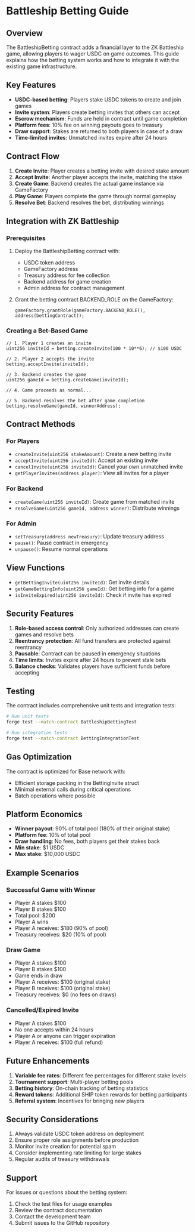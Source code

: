 # Battleship Betting Guide

## Overview

The BattleshipBetting contract adds a financial layer to the ZK Battleship game, allowing players to wager USDC on game outcomes. This guide explains how the betting system works and how to integrate it with the existing game infrastructure.

## Key Features

- **USDC-based betting**: Players stake USDC tokens to create and join games
- **Invite system**: Players create betting invites that others can accept
- **Escrow mechanism**: Funds are held in contract until game completion
- **Platform fees**: 10% fee on winning payouts goes to treasury
- **Draw support**: Stakes are returned to both players in case of a draw
- **Time-limited invites**: Unmatched invites expire after 24 hours

## Contract Flow

1. **Create Invite**: Player creates a betting invite with desired stake amount
2. **Accept Invite**: Another player accepts the invite, matching the stake
3. **Create Game**: Backend creates the actual game instance via GameFactory
4. **Play Game**: Players complete the game through normal gameplay
5. **Resolve Bet**: Backend resolves the bet, distributing winnings

## Integration with ZK Battleship

### Prerequisites

1. Deploy the BattleshipBetting contract with:
   - USDC token address
   - GameFactory address
   - Treasury address for fee collection
   - Backend address for game creation
   - Admin address for contract management

2. Grant the betting contract BACKEND_ROLE on the GameFactory:
   ```solidity
   gameFactory.grantRole(gameFactory.BACKEND_ROLE(), address(bettingContract));
   ```

### Creating a Bet-Based Game

```solidity
// 1. Player 1 creates an invite
uint256 inviteId = betting.createInvite(100 * 10**6); // $100 USDC

// 2. Player 2 accepts the invite
betting.acceptInvite(inviteId);

// 3. Backend creates the game
uint256 gameId = betting.createGame(inviteId);

// 4. Game proceeds as normal...

// 5. Backend resolves the bet after game completion
betting.resolveGame(gameId, winnerAddress);
```

## Contract Methods

### For Players

- `createInvite(uint256 stakeAmount)`: Create a new betting invite
- `acceptInvite(uint256 inviteId)`: Accept an existing invite
- `cancelInvite(uint256 inviteId)`: Cancel your own unmatched invite
- `getPlayerInvites(address player)`: View all invites for a player

### For Backend

- `createGame(uint256 inviteId)`: Create game from matched invite
- `resolveGame(uint256 gameId, address winner)`: Distribute winnings

### For Admin

- `setTreasury(address newTreasury)`: Update treasury address
- `pause()`: Pause contract in emergency
- `unpause()`: Resume normal operations

## View Functions

- `getBettingInvite(uint256 inviteId)`: Get invite details
- `getGameBettingInfo(uint256 gameId)`: Get betting info for a game
- `isInviteExpired(uint256 inviteId)`: Check if invite has expired

## Security Features

1. **Role-based access control**: Only authorized addresses can create games and resolve bets
2. **Reentrancy protection**: All fund transfers are protected against reentrancy
3. **Pausable**: Contract can be paused in emergency situations
4. **Time limits**: Invites expire after 24 hours to prevent stale bets
5. **Balance checks**: Validates players have sufficient funds before accepting

## Testing

The contract includes comprehensive unit tests and integration tests:

```bash
# Run unit tests
forge test --match-contract BattleshipBettingTest

# Run integration tests
forge test --match-contract BettingIntegrationTest
```

## Gas Optimization

The contract is optimized for Base network with:
- Efficient storage packing in the BettingInvite struct
- Minimal external calls during critical operations
- Batch operations where possible

## Platform Economics

- **Winner payout**: 90% of total pool (180% of their original stake)
- **Platform fee**: 10% of total pool
- **Draw handling**: No fees, both players get their stakes back
- **Min stake**: $1 USDC
- **Max stake**: $10,000 USDC

## Example Scenarios

### Successful Game with Winner
- Player A stakes $100
- Player B stakes $100
- Total pool: $200
- Player A wins
- Player A receives: $180 (90% of pool)
- Treasury receives: $20 (10% of pool)

### Draw Game
- Player A stakes $100
- Player B stakes $100
- Game ends in draw
- Player A receives: $100 (original stake)
- Player B receives: $100 (original stake)
- Treasury receives: $0 (no fees on draws)

### Cancelled/Expired Invite
- Player A stakes $100
- No one accepts within 24 hours
- Player A or anyone can trigger expiration
- Player A receives: $100 (full refund)

## Future Enhancements

1. **Variable fee rates**: Different fee percentages for different stake levels
2. **Tournament support**: Multi-player betting pools
3. **Betting history**: On-chain tracking of betting statistics
4. **Reward tokens**: Additional SHIP token rewards for betting participants
5. **Referral system**: Incentives for bringing new players

## Security Considerations

1. Always validate USDC token address on deployment
2. Ensure proper role assignments before production
3. Monitor invite creation for potential spam
4. Consider implementing rate limiting for large stakes
5. Regular audits of treasury withdrawals

## Support

For issues or questions about the betting system:
1. Check the test files for usage examples
2. Review the contract documentation
3. Contact the development team
4. Submit issues to the GitHub repository
